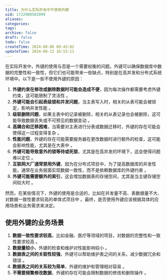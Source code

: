 ```yaml
---
title: 为什么实际开发中不使用外键
uid: 1722908582099
aliases: 
categories: 
tags: 
archive: false
draft: false
todo: false
createTime: 2024-08-06 09:43:02
updateTime: 2024-08-12 16:53:11
---
```


在实际开发中，外键的使用与否是一个需要权衡的问题。外键可以确保数据库中数据的完整性和一致性，但它们也可能带来一些缺点，特别是在高并发和分布式系统环境中。以下是一些不使用外键的原因：

1. **外键约束在修改或删除数据时可能会造成不便**，因为每次操作都需要考虑外键约束，这可能限制了灵活性 。
2. **外键可能会引起表级锁和并发问题**，当主表写入时，相关的从表可能会被锁定，影响并发性能 。
3. **级联删除问题**，如果主表中的记录被删除，相关的从表记录也会被删除，这可能导致数据丢失或不可预见的数据变动 。
4. **高耦合和迁移困难**，当需要对主表进行分表或数据迁移时，外键的存在可能会使得这一过程变得复杂 。
5. **性能问题**，外键的存在可能需要服务器在更改数据时进行额外的检查，这可能会影响性能，尤其是在大表中 。
6. **外键可能导致意外的锁等待或死锁**，尤其是在高并发的环境下，这会使得问题难以定位 。
7. **互联网大厂通常禁用外键**，因为在分布式项目中，为了提高数据库的并发性能，通常在业务层面实现数据一致性，而不是依赖数据库的外键约束 。
8. **外键可能需要额外的索引**，这会增加数据表的存储空间，尤其是当主键存储空间较大时 。

然而，在某些情况下，外键的使用是合适的，比如在并发量不高、表数据量不大、对数据一致性要求较高的单体式项目中 。最终，是否使用外键应该根据具体的应用场景和业务需求来决定。

## 使用外键的业务场景

1. **数据一致性要求较高**，比如金融、医疗等领域的项目，对数据的完整性和一致性要求较高 。
2. **数据量较小**，外键的检查和维护对性能影响较小 。
3. **数据表之间的关联性较强**，外键可以帮助维护表之间的关系，减少数据冗余和错误 。
4. **数据表之间的关系较为简单**，外键的维护和管理相对容易 。
5. **不需要频繁修改数据**，外键的存在可能会限制数据的修改和删除操作 。
